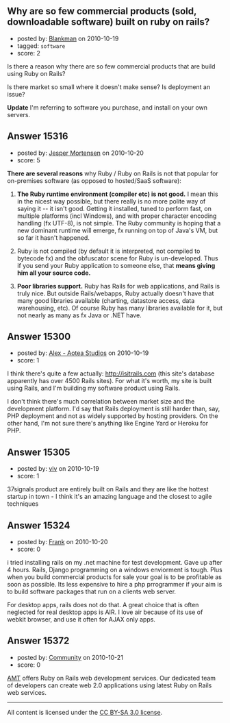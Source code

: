 ## Why are so few commercial products (sold, downloadable software) built on ruby on rails?

- posted by: [Blankman](https://stackexchange.com/users/-1/4860-blankman) on 2010-10-19
- tagged: `software`
- score: 2

Is there a reason why there are so few commercial products that are build using Ruby on Rails?

Is there market so small where it doesn't make sense?
Is deployment an issue?

<b>Update</b>
I'm referring to software you purchase, and install on your own servers.


## Answer 15316

- posted by: [Jesper Mortensen](https://stackexchange.com/users/-1/1261-jesper-mortensen) on 2010-10-20
- score: 5

**There are several reasons** why Ruby / Ruby on Rails is not that popular for on-premises software (as opposed to hosted/SaaS software):

 1. **The Ruby runtime environment (compiler etc) is not good.** I mean this in the nicest way possible, but there really is no more polite way of saying it -- it isn't good. Getting it installed, tuned to perform fast, on multiple platforms (incl Windows), and with proper character encoding handling (fx UTF-8), is not simple. The Ruby community is hoping that a new dominant runtime will emerge, fx running on top of Java's VM, but so far it hasn't happened.

 2. Ruby is not compiled (by default it is interpreted, not compiled to bytecode fx) and the obfuscator scene for Ruby is un-developed. Thus if you send your Ruby application to someone else, that **means giving him all your source code.**

 3. **Poor libraries support.** Ruby has Rails for web applications, and Rails is truly nice. But outside Rails/webapps, Ruby actually doesn't have that many good libraries available (charting, datastore access, data warehousing, etc). Of course Ruby has many libraries available for it, but not nearly as many as fx Java or .NET have.


## Answer 15300

- posted by: [Alex - Aotea Studios](https://stackexchange.com/users/-1/1744-alex-aotea-studios) on 2010-10-19
- score: 1

I think there's quite a few actually: http://isitrails.com (this site's database apparently has over 4500 Rails sites). For what it's worth, my site is built using Rails, and I'm building my software product using Rails.

I don't think there's much correlation between market size and the development platform. I'd say that Rails deployment is still harder than, say, PHP deployment and not as widely supported by hosting providers. On the other hand, I'm not sure there's anything like Engine Yard or Heroku for PHP.


## Answer 15305

- posted by: [viv](https://stackexchange.com/users/-1/2665-viv) on 2010-10-19
- score: 1

37signals product are entirely built on Rails and they are like the hottest startup in town - I think it's an amazing language and the closest to agile techniques


## Answer 15324

- posted by: [Frank](https://stackexchange.com/users/-1/4858-frank) on 2010-10-20
- score: 0

i tried installing rails on my .net machine for test development.  Gave up after 4 hours.  Rails, Django programming on a windows enviorment is tough.  Plus when you build commercial products for sale your goal is to be profitable as soon as possible. Its less expensive to hire a php prrogrammer if your aim is to build software packages that run on a clients web server.

For desktop apps, rails does not do that.  A great choice that is often neglected for real desktop apps is AIR.  I love air because of its use of webkit browser, and use it often for AJAX only apps.


## Answer 15372

- posted by: [Community](https://stackexchange.com/users/-1/-1-community) on 2010-10-21
- score: 0

<p><a href="http://www.amt.in" rel="nofollow">AMT</a> offers Ruby on Rails web development services. Our dedicated team of developers can create web 2.0 applications using latest Ruby on Rails web services.</p>




---

All content is licensed under the [CC BY-SA 3.0 license](https://creativecommons.org/licenses/by-sa/3.0/).
